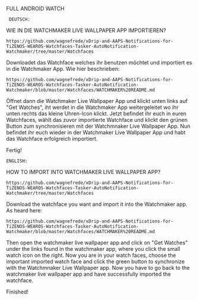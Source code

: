 FULL ANDROID WATCH 



     DEUTSCH:


WIE IN DIE WATCHMAKER LIVE WALLPAPER APP IMPORTIEREN?

    https://github.com/wagnefrede/xDrip-and-AAPS-Notifications-for-TiZENOS-WEAROS-Watchfaces-Tasker-AutoNotification-Watchmaker/tree/master/Watchfaces

Downloadet das Watchface welches ihr benutzen möchtet und importiert es in die Watchmaker App. Wie hier beschrieben: 

    https://github.com/wagnefrede/xDrip-and-AAPS-Notifications-for-TiZENOS-WEAROS-Watchfaces-Tasker-AutoNotification-Watchmaker/blob/master/Watchfaces/WATCHMAKER%20README.md

Öffnet dann die Watchmaker Live Wallpaper App und klickt unten links auf "Get Watches", iht werdet in die Watchmaker App weitergeleitet wo ihr unten rechts das kleine Uhren-Icon klickt.
Jetzt befindet ihr euch in euren Watchfaces, wählt das zuvor importierte Watchface und klickt den grünen Button zum synchronisieren mit der Watchmnaker Live Wallpaper App.
Nun befindet ihr euch wieder in der Watchmaker Live Wallpaper App und habt das Watchface erfolgreich importiert.

Fertig!





    ENGLISH:


HOW TO IMPORT INTO WATCHMAKER LIVE WALLPAPER APP?

    https://github.com/wagnefrede/xDrip-and-AAPS-Notifications-for-TiZENOS-WEAROS-Watchfaces-Tasker-AutoNotification-Watchmaker/tree/master/Watchfaces

Download the watchface you want and import it into the Watchmaker app. As heard here:

    https://github.com/wagnefrede/xDrip-and-AAPS-Notifications-for-TiZENOS-WEAROS-Watchfaces-Tasker-AutoNotification-Watchmaker/blob/master/Watchfaces/WATCHMAKER%20README.md

Then open the watchmaker live wallpaper app and click on "Get Watches" under the links found in the watchmaker app, where you click the small watch icon on the right.
Now you are in your watch faces, choose the important imported watch face and click the green button to synchronize with the Watchmnaker Live Wallpaper app.
Now you have to go back to the watchmaker live wallpaper app and have successfully imported the watchface.

Finished!
